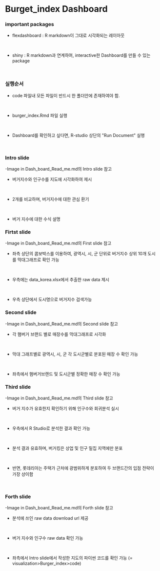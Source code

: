# Burget_index Dashboard

### important packages

- flexdashboard : R markdown이 그대로 시각화되는 레이아웃
<br>

- shiny : R markdown과 연계하여, interactive한 Dashboard를 만들 수 있는 package
<br>


### 실행순서

- code 파일내 모든 파일이 반드시 한 폴더안에 존재하여야 함.
<br>

- burger_index.Rmd 파일 실행
<br>

- Dashboard를 확인하고 싶다면, R-studio 상단의 "Run Document" 실행
<br>

### Intro slide

-Image in Dash_board_Read_me.md의 Intro slide 참고
<br>

- 버거지수와 인구수를 지도에 시각화하여 제시
<br>

- 2개를 비교하며, 버거지수에 대한 관심 환기
<br>

- 버거 지수에 대한 수식 설명

### Firtst slide

-Image in Dash_board_Read_me.md의 First slide 참고
<br>

- 좌측 상단의 콤보박스를 이용하여, 광역시, 시, 군 단위로 버거지수 상위 10개 도시를 막대그래프로 확인 가능
<br>

- 우측에는 data_korea.xlsx에서 추출한 raw data 제시
<br>

- 우측 상단에서 도시명으로 버거지수 검색가능

### Second slide

-Image in Dash_board_Read_me.md의 Second slide 참고
<br>

- 각 햄버거 브랜드 별로 매장수를 막대그래프로 시각화
<br>

- 막대 그래프별로 광역시, 시, 군 각 도시군별로 분포된 매장 수 확인 가능
<br>

- 좌측에서 햄버거브랜드 및 도시군별 정확한 매장 수 확인 가능 


### Third slide

-Image in Dash_board_Read_me.md의 Third slide 참고
<br>

- 버거 지수가 유효한지 확인하기 위해 인구수와 회귀분석 실시
<br>

- 우측에서 R Studio로 분석한 결과 확인 가능
<br>

- 분석 결과 유효하며, 버거킹은 상업 및 인구 밀집 지역에만 분포
<br>

- 반면, 롯데리아는 주택가 근처에 광범위하게 분포하여 두 브랜드간의 입점 전략이 가장 상이함
<br>

### Forth slide

-Image in Dash_board_Read_me.md의 Forth slide 참고
<br>

- 분석에 쓰인 raw data download url 제공
<br>

- 버거 지수와 인구수 raw data 확인 가능
<br>

- 좌측에서 Intro slide에서 작성한 지도의 파이썬 코드를 확인 가능 (= visualization>Burger_index>code)



```python

```
